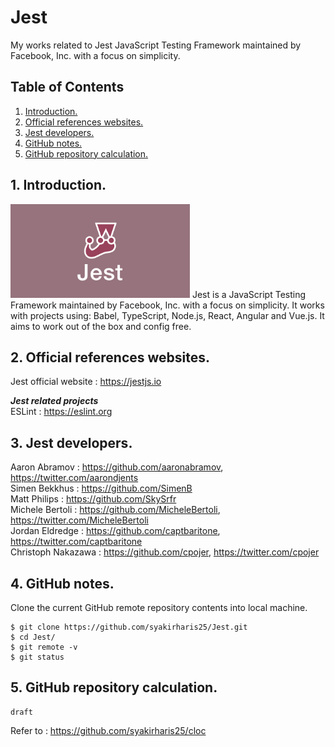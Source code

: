 # Jest
My works related to Jest JavaScript Testing Framework maintained by Facebook, Inc. with a focus on simplicity. 

## Table of Contents
1. [Introduction.](#introduction)
2. [Official references websites.](#references)
3. [Jest developers.](#developers)
4. [GitHub notes.](#github)
5. [GitHub repository calculation.](#calculation)

<a name="introduction"></a>
## 1. Introduction.
<img src="jest.png" height="150"> 
Jest is a JavaScript Testing Framework maintained by Facebook, Inc. with a focus on simplicity. It works with projects using: Babel, TypeScript, Node.js, React, Angular and Vue.js. It aims to work out of the box and config free.

<a name="references"></a>
## 2. Official references websites. 
Jest official website : https://jestjs.io <br />

**_Jest related projects_** <br />
ESLint : https://eslint.org <br />

<a name="developers"></a>
## 3. Jest developers.
Aaron Abramov : https://github.com/aaronabramov, https://twitter.com/aarondjents <br />
Simen Bekkhus : https://github.com/SimenB <br />
Matt Philips : https://github.com/SkySrfr <br />
Michele Bertoli : https://github.com/MicheleBertoli, https://twitter.com/MicheleBertoli <br />
Jordan Eldredge : https://github.com/captbaritone, https://twitter.com/captbaritone <br />
Christoph Nakazawa : https://github.com/cpojer, https://twitter.com/cpojer <br />
 
<a name="github"></a>
## 4. GitHub notes.
Clone the current GitHub remote repository contents into local machine.
```
$ git clone https://github.com/syakirharis25/Jest.git
$ cd Jest/
$ git remote -v
$ git status
```

<a name="calculation"></a>
## 5. GitHub repository calculation.
```
draft
```
Refer to : https://github.com/syakirharis25/cloc
